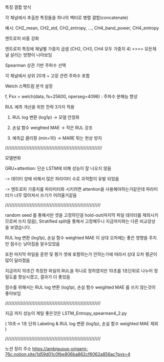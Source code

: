 특징 결합 방식

각 채널에서 추출한 특징들을 하나의 벡터로 병렬 결합(concatenate)

예시: CH2_mean, CH2_std, CH2_entropy, ..., CH4_band_power, CH4_entropy

엔트로피 비중 강화

엔트로피 특징에 채널별 가중치 곱셈 (CH2, CH3, CH4 모두 가중치 4) >>>> 모든채널 살리는 방향이 나아보임

Spearman 상관 기반 주파수 선택

각 채널에서 상위 20개 + 고장 관련 주파수 포함

 Welch 스펙트럼 분석 설정
 
 f, Pxx = welch(data, fs=25600, nperseg=4096) : 주파수 분해능 향상

 RUL 예측 개선을 위한 전략 3가지 적용
 
 1. RUL log 변환 (log1p) → 모델 안정화
 
 2. 손실 함수 weighted MAE → 작은 RUL 강조
 
 3. 예측값 클리핑 (min=10) → MARE 튀는 현상 방지

///////////////////////////////////////////////////////////////

모델변화 

GRU+attention: 단순 LSTM에 비해 성능이 잘 나오지 않음

-> 데이터 양에 비해서 많은 파라미터 수로 과적합이 유발 되었음

-> 엔트로피 가중치를 파라미터화 시키려면 attention을 사용해야하는거같은데 파라미터가 너무 많아져서 쓰기가 어려울거같음


//////////////////////////////////////////////////////////////

random seed 를 통해서만 셋을 고정하던걸 hold-out(마지막 파일 데이터를 제외시키므로써 쓰지 않음), Stratified split을 통해서 고정해두니 지금까지와는 다른 비교양상을 보였습니다.

RUL log 변환 (log1p),  손실 함수 weighted MAE 이 상대 오차에는 좋은 영향을 주지만 점수는 낮아짐을 알수있었음

또한 마지막 파일을 훈련 및 평가 셋에 포함하는가 안하는가에 따라서 상대 오차 평균이 많이 달라졌음

지금까지 10초간 측정한 파일의 RUL을 하나로 정하였지만 10초를 1초단위로 나누어 정밀도를 향상시켰고, 결과가 더 좋았음 

점수를 위해서는 RUL log 변환 (log1p),  손실 함수 weighted MAE 를 쓰지 않는것이 좋아보임 

//////////////////////////////////////////////////////////////

지금 까지 성능이 제일 좋은것은  LSTM_Entropy_spearman4_2.py 

( 10초→ 1초 단위 Labeling & RUL log 변환 (log1p),  손실 함수 weighted MAE 제외 )

//////////////////////////////////////////////////////////////

노션 정리 주소
https://ambiguous-origami-76c.notion.site/1d59d01c0fbe806ba862cf6062a856ac?pvs=4
